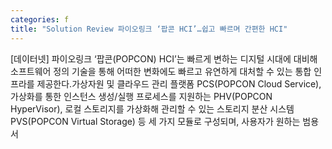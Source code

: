 ```yaml
---
categories: f
title: "Solution Review 파이오링크 ‘팝콘 HCI’…쉽고 빠르며 간편한 HCI"
---
```

[데이터넷] 파이오링크 ‘팝콘(POPCON) HCI’는 빠르게 변하는 디지털 시대에 대비해 소프트웨어 정의 기술을 통해 어떠한 변화에도 빠르고 유연하게 대처할 수 있는 통합 인프라를 제공한다.가상자원 및 클라우드 관리 플랫폼 PCS(POPCON Cloud Service), 가상화를 통한 인스턴스 생성/실행 프로세스를 지원하는 PHV(POPCON HyperVisor), 로컬 스토리지를 가상화해 관리할 수 있는 스토리지 분산 시스템 PVS(POPCON Virtual Storage) 등 세 가지 모듈로 구성되며, 사용자가 원하는 범용 서